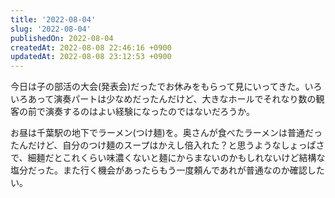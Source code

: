 ```yaml
---
title: '2022-08-04'
slug: '2022-08-04'
publishedOn: 2022-08-04
createdAt: 2022-08-08 22:46:16 +0900
updatedAt: 2022-08-08 23:12:53 +0900
---
```

今日は子の部活の大会(発表会)だったでお休みをもらって見にいってきた。いろいろあって演奏パートは少なめだったんだけど、大きなホールでそれなり数の観客の前で演奏するのはよい経験になったのではないだろうか。

お昼は千葉駅の地下でラーメン(つけ麺)を。奥さんが食べたラーメンは普通だったんだけど、自分のつけ麺のスープはかえし倍入れた？と思うようなしょっぱさで、細麺だとこれくらい味濃くないと麺にからまないのかもしれないけど結構な塩分だった。また行く機会があったらもう一度頼んであれが普通なのか確認したい。
